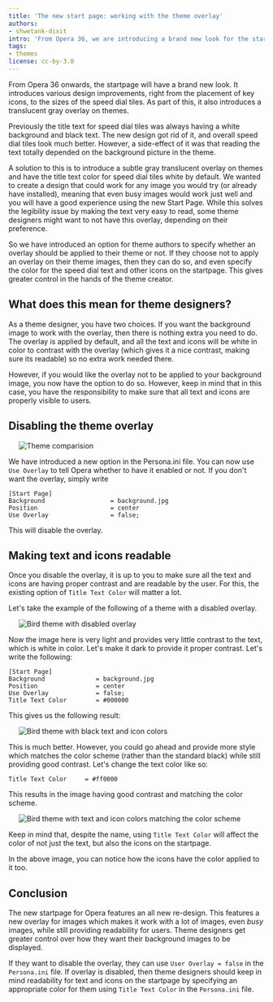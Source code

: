 ```yaml
---
title: 'The new start page: working with the theme overlay'
authors:
- shwetank-dixit
intro: 'From Opera 36, we are introducing a brand new look for the startpage. Let us take a look at what this means for theme developers and what you cando to tweak your theme even further.'
tags:
- themes
license: cc-by-3.0
---
```


From Opera 36 onwards, the startpage will have a brand new look. It introduces various design improvements, right from the placement of key icons, to the sizes of the speed dial tiles. As part of this, it also introduces a translucent gray overlay on themes. 

Previously the title text for speed dial tiles was always having a white background and black text. The new design got rid of it, and overall speed dial tiles look much better. However, a side-effect of it was that reading the text totally depended on the background picture in the theme. 

A solution to this is to introduce a subtle gray translucent overlay on themes and have the title text color for speed dial tiles white by default. We wanted to create a design that could work for any image you would try (or already have installed), meaning that even busy images would work just well and you will have a good experience using the new Start Page. While this solves the legibility issue by making the text very easy to read, some theme designers might want to not have this overlay, depending on their preference. 

So we have introduced an option for theme authors to specify whether an overlay should be applied to their theme or not. If they choose not to apply an overlay on their theme images, then they can do so, and even specify the color for the speed dial text and other icons on the startpage. This gives greater control in the hands of the theme creator.  

## What does this mean for theme designers?

As a theme designer, you have two choices. If you want the background image to work with the overlay, then there is nothing extra you need to do. The overlay is applied by default, and all the text and icons will be white in color to contrast with the overlay (which gives it a nice contrast, making sure its readable) so no extra work needed there. 

However, if you would like the overlay not to be applied to your background image, you now have the option to do so. However, keep in mind that in this case, you have the responsibility to make sure that all text and icons are properly visible to users. 

## Disabling the theme overlay

<figure block="figure" mod="right" style="margin-left:20px">
    <img elem="media" src="{{ page.id }}/theme-comparision.gif" alt="Theme comparision">
</figure>


We have introduced a new option in the Persona.ini file. You can now use `Use Overlay` to tell Opera whether to have it enabled or not. If you don't want the overlay, simply write 

    [Start Page]
    Background					= background.jpg
    Position					= center
    Use Overlay					= false;

This will disable the overlay. 


## Making text and icons readable

Once you disable the overlay, it is up to you to make sure all the text and icons are having proper contrast and are readable by the user. For this, the existing option of `Title Text Color` will matter a lot. 

Let's take the example of the following of a theme with a disabled overlay. 

<figure block="figure" mod="right" style="margin-left:20px">
    <img elem="media" src="{{ page.id }}/birdtheme-disabled.png" alt="Bird theme with disabled overlay">
</figure>


Now the image here is very light and provides very little contrast to the text, which is white in color. Let's make it dark to provide it proper contrast. Let's write the following:


    [Start Page]
    Background				= background.jpg
    Position				= center
    Use Overlay				= false;
    Title Text Color		= #000000
    
This gives us the following result:

<figure block="figure" mod="right" style="margin-left:20px">
    <img elem="media" src="{{ page.id }}/birdtheme-black.png" alt="Bird theme with black text and icon colors">
</figure>


This is much better. However, you could go ahead and provide more style which matches the color scheme (rather than the standard black) while still providing good contrast. Let's change the text color like so:

    Title Text Color     = #ff0000
    
This results in the image having good contrast and matching the color scheme. 

<figure block="figure" mod="right" style="margin-left:20px">
    <img elem="media" src="{{ page.id }}/birdtheme-main.png" alt="Bird theme with text and icon colors matching the color scheme">
</figure>


Keep in mind that, despite the name, using `Title Text Color` will affect the color of not just the text, but also the icons on the startpage. 

In the above image, you can notice how the icons have the color applied to it too. 


## Conclusion

The new startpage for Opera features an all new re-design. This features a new overlay for images which makes it work with a lot of images, even *busy* images, while still providing readability for users. Theme designers get greater control over how they want their background images to be displayed. 

If they want to disable the overlay, they can use `User Overlay = false` in the `Persona.ini` file. If overlay is disabled, then theme designers should keep in mind readability for text and icons on the startpage by specifying an appropriate color for them using `Title Text Color` in the `Persona.ini` file. 